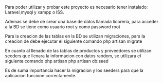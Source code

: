 Para poder utilizar y probar este proyecto es necesario tener instalado: Laravel,mysql y xampp o ISS.

Ademas se debe de crear una base de datos llamada licoreria, para acceder a la BD se tiene como usuario root y como password root

Para la creacion de las tablas en la BD se utilizan migraciones, para la creacion de debe ejecutar el siguiente comando php artisan migrate

En cuanto al llenado de las tablas de productos y proveedores se utilizan seeders que llenara la informacion con datos random, se utilizara el siguiente comando php artisan php artisan db:seed 

Es de suma importancia hacer la migracion y los seeders para que la aplicacion funcione correctamente.

